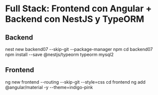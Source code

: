 
# Full Stack: Frontend con Angular + Backend con NestJS y TypeORM

## Backend

nest new backend07 --skip-git --package-manager npm
cd backend07
npm install --save @nestjs/typeorm typeorm mysql2

## Frontend

ng new frontend --routing --skip-git --style=css
cd frontend
ng add @angular/material -y --theme=indigo-pink